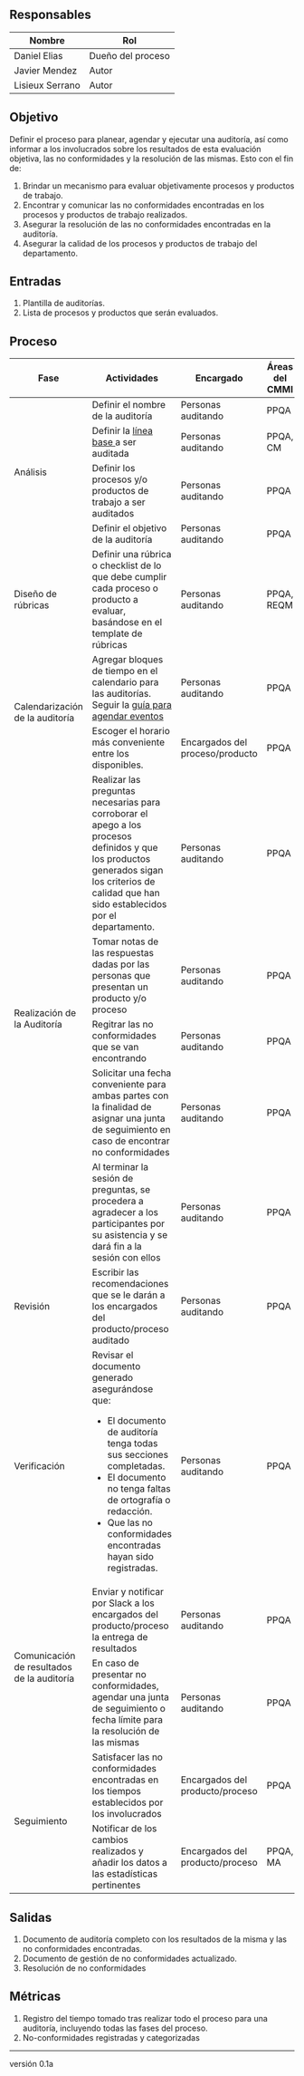 ## Responsables

Nombre     | Rol
-----------|------------------
Daniel Elias| Dueño del proceso
Javier Mendez| Autor
Lisieux Serrano| Autor

## Objetivo
Definir el proceso para planear, agendar y ejecutar una auditoría, así como informar a los involucrados sobre los resultados de esta evaluación objetiva, las no conformidades y la resolución de las mismas. Esto con el fin de:

1. Brindar un mecanismo para evaluar objetivamente procesos y productos de trabajo.
2. Encontrar y comunicar las no conformidades encontradas en los procesos y productos de trabajo realizados.
3. Asegurar la resolución de las no conformidades encontradas en la auditoría.
4. Asegurar la calidad de los procesos y productos de trabajo del departamento.

## Entradas
1. Plantilla de auditorías.
2. Lista de procesos y productos que serán evaluados.

## Proceso

<table>
  <thead>
    <tr>
      <th>Fase</th>
      <th>Actividades</th>
      <th>Encargado</th>
      <th>Áreas del CMMI</th>
    </tr>
  </thead>
  <tbody>
    <tr>
      <td rowspan="4">Análisis</td>
      <td>Definir el nombre de la auditoría</td>
      <td>Personas auditando</td>
      <td>PPQA</td>
    </tr>
    <tr>
      <td>Definir la <a href="https://github.com/novaDepto/Nova/wiki/Politica-de-lineas-base">línea base </a> a ser auditada</td>
      <td>Personas auditando</td>
      <td>PPQA, CM</td>
    </tr>
    <tr>
      <td>Definir los procesos y/o productos de trabajo a ser auditados</td>
      <td>Personas auditando</td>
      <td>PPQA</td>
    </tr>
    <tr>
      <td>Definir el objetivo de la auditoría</td>
      <td>Personas auditando</td>
      <td>PPQA</td>
    </tr>
    <tr>
    <tr>
      <td rowspan="1">Diseño de rúbricas</td>
      <td>Definir una rúbrica o checklist de lo que debe cumplir cada proceso o producto a evaluar, basándose en el template de rúbricas</td>
      <td>Personas auditando</td>
      <td>PPQA, REQM</td>
    </tr>
    <tr>
      <td rowspan="2">Calendarización de la auditoría</td>
      <td>Agregar bloques de tiempo en el calendario para las auditorías. Seguir la <a href="https://github.com/novaDepto/Nova/blob/master/Gu%C3%ADa-para-agendar-eventos.md">guía para agendar eventos</a></td>
      <td>Personas auditando</td>
      <td>PPQA</td>
    </tr>
    <tr>
    <td>Escoger el horario más conveniente entre los disponibles. </a></td>
      <td>Encargados del proceso/producto</td>
      <td>PPQA</td>
    <tr>
      <td rowspan="5">Realización de la Auditoría</td>
      <td> Realizar las preguntas necesarias para corroborar el apego a los procesos definidos y que los productos generados sigan los criterios de calidad que han sido establecidos por el departamento.</td>
      <td>Personas auditando</td>
      <td>PPQA</td>
    </tr>
    <tr>
      <td>Tomar notas de las respuestas dadas por las personas que presentan un producto y/o proceso</td>
      <td>Personas auditando</td>
      <td>PPQA</td>
    </tr>
    <tr>
      <td>Regitrar las no conformidades que se van encontrando</td>
      <td>Personas auditando</td>
      <td>PPQA</td>
    </tr>
    <tr>
      <td>Solicitar una fecha conveniente para ambas partes con la finalidad de asignar una junta de seguimiento en caso de encontrar no conformidades</td>
      <td>Personas auditando</td>
      <td>PPQA</td>
    </tr>
    <tr>
      <td>Al terminar la sesión de preguntas, se procedera a agradecer a los participantes por su asistencia y se dará fin a la sesión con ellos</td>
      <td>Personas auditando</td>
      <td>PPQA</td>
    </tr>
    <tr>
      <td>Revisión</td>
      <td>
        Escribir las recomendaciones que se le darán a los encargados del producto/proceso auditado
      </td>
      <td>Personas auditando</td>
      <td>PPQA</td>
    </tr>
    <tr>
      <td>Verificación</td>
      <td>Revisar el documento generado asegurándose que:
      <ul>
        <li>El documento de auditoría tenga todas sus secciones completadas.</li>
        <li>El documento no tenga faltas de ortografía o redacción.</li>
        <li>Que las no conformidades encontradas hayan sido registradas.</li>
      </ul></td>
      <td>Personas auditando</td>
      <td>PPQA</td>
    </tr>
    <tr>
      <td rowspan="2">Comunicación de resultados de la auditoría</td>
      <td>Enviar y notificar por Slack a los encargados del producto/proceso la entrega de resultados</td>
      <td>Personas auditando</td>
      <td>PPQA</td>
    </tr>
    <td>En caso de presentar no conformidades, agendar una junta de seguimiento o fecha límite para la resolución de las mismas</td>
      <td>Personas auditando</td>
      <td>PPQA</td>
    </tr>
    <tr>
      <td rowspan="2">Seguimiento</td>
      <td>Satisfacer las no conformidades encontradas en los tiempos establecidos por los involucrados</td>
      <td>Encargados del producto/proceso</td>
      <td>PPQA</td>
    </tr>
    <tr>
      <td>Notificar de los cambios realizados y añadir los datos a las estadísticas pertinentes</td>
      <td>Encargados del producto/proceso</td>
      <td>PPQA, MA</td>
    </tr>
  </tbody>
</table>

## Salidas
1. Documento de auditoría completo con los resultados de la misma y las no conformidades encontradas.
2. Documento de gestión de no conformidades actualizado.
3. Resolución de no conformidades

## Métricas
1. Registro del tiempo tomado tras realizar todo el proceso para una auditoría, incluyendo todas las fases del proceso.
2. No-conformidades registradas y categorizadas


***
versión 0.1a